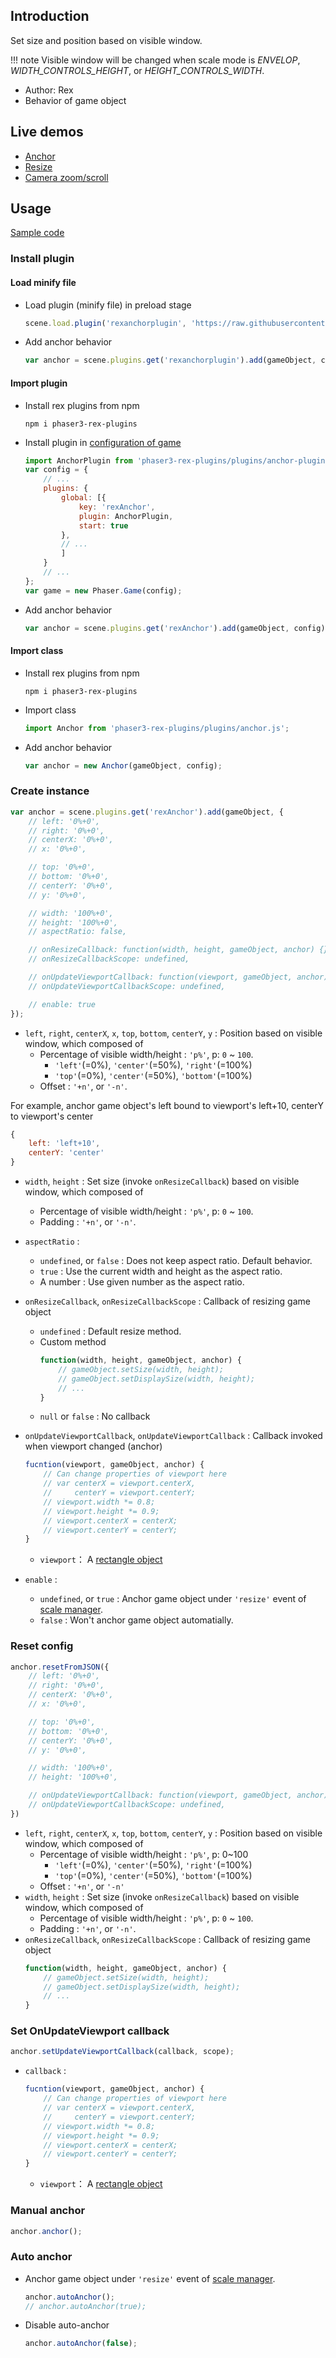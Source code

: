 ## Introduction

Set size and position based on visible window.

!!! note
    Visible window will be changed when scale mode is *ENVELOP*, *WIDTH_CONTROLS_HEIGHT*, or *HEIGHT_CONTROLS_WIDTH*.

- Author: Rex
- Behavior of game object

## Live demos

- [Anchor](https://codepen.io/rexrainbow/pen/oVxWVB)
- [Resize](https://codepen.io/rexrainbow/pen/ZEyRVov)
- [Camera zoom/scroll](https://codepen.io/rexrainbow/pen/yLKNbRy)

## Usage

[Sample code](https://github.com/rexrainbow/phaser3-rex-notes/tree/master/examples/anchor)

### Install plugin

#### Load minify file

- Load plugin (minify file) in preload stage
    ```javascript
    scene.load.plugin('rexanchorplugin', 'https://raw.githubusercontent.com/rexrainbow/phaser3-rex-notes/master/dist/rexanchorplugin.min.js', true);
    ```
- Add anchor behavior
    ```javascript
    var anchor = scene.plugins.get('rexanchorplugin').add(gameObject, config);
    ```

#### Import plugin

- Install rex plugins from npm
    ```
    npm i phaser3-rex-plugins
    ```
- Install plugin in [configuration of game](game.md#configuration)
    ```javascript
    import AnchorPlugin from 'phaser3-rex-plugins/plugins/anchor-plugin.js';
    var config = {
        // ...
        plugins: {
            global: [{
                key: 'rexAnchor',
                plugin: AnchorPlugin,
                start: true
            },
            // ...
            ]
        }
        // ...
    };
    var game = new Phaser.Game(config);
    ```
- Add anchor behavior
    ```javascript
    var anchor = scene.plugins.get('rexAnchor').add(gameObject, config);
    ```

#### Import class

- Install rex plugins from npm
    ```
    npm i phaser3-rex-plugins
    ```
- Import class
    ```javascript
    import Anchor from 'phaser3-rex-plugins/plugins/anchor.js';
    ```
- Add anchor behavior
    ```javascript
    var anchor = new Anchor(gameObject, config);
    ```

### Create instance

```javascript
var anchor = scene.plugins.get('rexAnchor').add(gameObject, {
    // left: '0%+0',
    // right: '0%+0',
    // centerX: '0%+0',
    // x: '0%+0',

    // top: '0%+0',
    // bottom: '0%+0',
    // centerY: '0%+0',
    // y: '0%+0',

    // width: '100%+0',
    // height: '100%+0',
    // aspectRatio: false,

    // onResizeCallback: function(width, height, gameObject, anchor) {},
    // onResizeCallbackScope: undefined,

    // onUpdateViewportCallback: function(viewport, gameObject, anchor) {},
    // onUpdateViewportCallbackScope: undefined,

    // enable: true
});
```

- `left`, `right`, `centerX`, `x`, `top`, `bottom`, `centerY`, `y` : Position based on visible window, which composed of
    - Percentage of visible width/height : `'p%'`, p: `0` ~ `100`.
        - `'left'`(=0%), `'center'`(=50%), `'right'`(=100%)
        - `'top'`(=0%), `'center'`(=50%), `'bottom'`(=100%)
    - Offset : `'+n'`, or `'-n'`.

For example, anchor game object's left bound to viewport's left+10, centerY to viewport's center

```javascript
{
    left: 'left+10',
    centerY: 'center'
}
```

- `width`, `height` : Set size (invoke `onResizeCallback`) based on visible window, which composed of
    - Percentage of visible width/height : `'p%'`, p: `0` ~ `100`.        
    - Padding : `'+n'`, or `'-n'`.
- `aspectRatio` :
    - `undefined`, or `false` : Does not keep aspect ratio. Default behavior.
    - `true` : Use the current width and height as the aspect ratio.
    - A number : Use given number as the aspect ratio.    
- `onResizeCallback`, `onResizeCallbackScope` : Callback of resizing game object
    - `undefined` : Default resize method.
    - Custom method
        ```javascript
        function(width, height, gameObject, anchor) {
            // gameObject.setSize(width, height);
            // gameObject.setDisplaySize(width, height);
            // ...
        }
        ```
    - `null` or `false` : No callback
- `onUpdateViewportCallback`, `onUpdateViewportCallback` : Callback invoked when viewport changed (anchor)
    ```javascript
    fucntion(viewport, gameObject, anchor) {
        // Can change properties of viewport here
        // var centerX = viewport.centerX,
        //     centerY = viewport.centerY;
        // viewport.width *= 0.8;
        // viewport.height *= 0.9;
        // viewport.centerX = centerX;
        // viewport.centerY = centerY;
    }
    ```
    - `viewport`： A [rectangle object](geom-rectangle.md)

- `enable` :
    - `undefined`, or `true` : Anchor game object under `'resize'` event of [scale manager](scalemanager.md).
    - `false` : Won't anchor game object automatially.

### Reset config

```javascript
anchor.resetFromJSON({
    // left: '0%+0',
    // right: '0%+0',
    // centerX: '0%+0',
    // x: '0%+0',

    // top: '0%+0',
    // bottom: '0%+0',
    // centerY: '0%+0',
    // y: '0%+0',

    // width: '100%+0',
    // height: '100%+0',    

    // onUpdateViewportCallback: function(viewport, gameObject, anchor) {}
    // onUpdateViewportCallbackScope: undefined,
})
```

- `left`, `right`, `centerX`, `x`, `top`, `bottom`, `centerY`, `y` : Position based on visible window, which composed of
    - Percentage of visible width/height : `'p%'`, p: 0~100
        - `'left'`(=0%), `'center'`(=50%), `'right'`(=100%)
        - `'top'`(=0%), `'center'`(=50%), `'bottom'`(=100%)
    - Offset : `'+n'`, or `'-n'`
- `width`, `height` : Set size (invoke `onResizeCallback`) based on visible window, which composed of
    - Percentage of visible width/height : `'p%'`, p: `0` ~ `100`.        
    - Padding : `'+n'`, or `'-n'`.
- `onResizeCallback`, `onResizeCallbackScope` : Callback of resizing game object
    ```javascript
    function(width, height, gameObject, anchor) {
        // gameObject.setSize(width, height);
        // gameObject.setDisplaySize(width, height);
        // ...
    }
    ```

### Set OnUpdateViewport callback

```javascript
anchor.setUpdateViewportCallback(callback, scope);
```

- `callback` : 
    ```javascript
    fucntion(viewport, gameObject, anchor) {
        // Can change properties of viewport here
        // var centerX = viewport.centerX,
        //     centerY = viewport.centerY;
        // viewport.width *= 0.8;
        // viewport.height *= 0.9;
        // viewport.centerX = centerX;
        // viewport.centerY = centerY;
    }
    ```
    - `viewport`： A [rectangle object](geom-rectangle.md)

### Manual anchor

```javascript
anchor.anchor();
```

### Auto anchor

- Anchor game object under `'resize'` event of [scale manager](scalemanager.md).
    ```javascript
    anchor.autoAnchor();
    // anchor.autoAnchor(true);
    ```
- Disable auto-anchor
    ```javascript
    anchor.autoAnchor(false);
    ```
